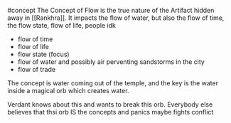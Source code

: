 
#concept
The Concept of Flow is the true nature of the Artifact hidden away in [[Rankhra]]. It impacts the flow of water, but also the flow of time, the flow state, flow of life, people idk

- flow of time
- flow of life
- flow state (focus)
- flow of water and possibly air perventing sandstorms in the city
- flow of trade


The concept is water coming out of the temple, and the key is the water inside a magical orb which creates water.

Verdant knows about this and wants to break this orb. Everybody else believes that thsi orb IS the concepts and panics maybe fights conflict
